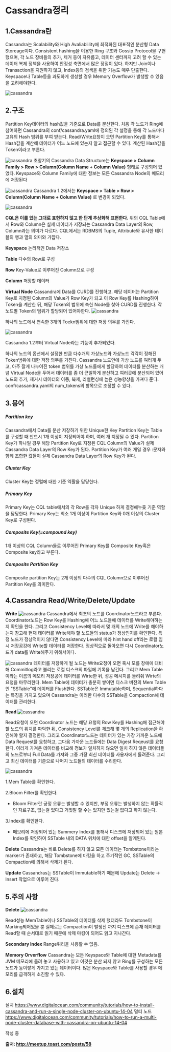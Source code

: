 # Cassandra정리
## 1.Cassandra란
Cassandra는 Scalability와 High Avaliablility에 최적화된 대표적인 분산형 Data Storeage이다. Consistent hashing을 이용한 Ring 구조와 Gossip Protocol을 구현했으며, 각 노드 장비들의 추가, 제거 등이 자유롭고, 데이터 센터까지 고려 할 수 있는 데이터 복제 정책을 사용하여 안정성 축면에서 많은 장점이 있다.
하지만 Join이나 Transaction을 지원하지 않고, Index등의 검색을 위한 기능도 매우 단출한다. Keyspace나 Table등을 과도하게 생성할 경우 Memory Overflow가 발생할 수 있음을 고려해야한다.

![cassandra](https://github.com/namgunghyeon/wiki/blob/master/images/cassandra/%EC%8A%A4%ED%81%AC%EB%A6%B0%EC%83%B7%202016-11-06%20%EC%98%A4%ED%9B%84%2010.51.57.png?raw=true)


## 2.구조

Partition Key데이터의 hash값을 기준으로 Data를 분산한다. 처음 각 노드가 Ring에 참여하면 Cassandra의 conf/cassandra.yaml에 정의된 각 설정을 통해 각 노드마다 고유의 Hash 범위를 부여 받는다. Read/Write요청이 오면 Partition Key를 통해서 Hash값을 계산해 데이터가 어느 노드에 있는지 알고 접근할 수 있다. 계산된 Hash값을 Token이라고 부른다.



![cassandra](https://github.com/namgunghyeon/wiki/blob/master/images/cassandra/%EC%8A%A4%ED%81%AC%EB%A6%B0%EC%83%B7%202016-11-06%20%EC%98%A4%ED%9B%84%2011.39.58.png?raw=true)
초창기의 Cassandra Data Structure는 **Keyspace > Column Family > Row > Column(Column Name + Column Value)** 형태로 구성되어 있었다.
Keyspace와 Column Family에 대한 정보는 모든 Cassandra Node의 메모리에 저장된다



![cassandra](https://github.com/namgunghyeon/wiki/blob/master/images/cassandra/%EC%8A%A4%ED%81%AC%EB%A6%B0%EC%83%B7%202016-11-06%20%EC%98%A4%ED%9B%84%2011.40.02.png?raw=true)
Cassandra 1.2에서는  **Keyspace > Table > Row > Column(Column Name + Column Value)** 로 변경이 되었다.

![cassandra](https://github.com/namgunghyeon/wiki/blob/master/images/cassandra/%EC%8A%A4%ED%81%AC%EB%A6%B0%EC%83%B7%202016-11-06%20%EC%98%A4%ED%9B%84%2011.32.18.png?raw=true)

**CQL은 이를 있는 그대로 표현하지 않고 한 단계 추상화해 표현한다.**
위의 CQL Table에서 Row와 Column은 실제 데이터가 저장되는 Cassandra Data Layer의 Row, Column과는 의미가 다르다. CQL에서는 RDBMS의 Tuple, Attribute와 유사한 테이블의 행과 열의 의미와 가깝다.

**Keyspace**
논리적인 Data 저장소

**Table**
다수의 Row로 구성

**Row**
Key-Value로 이루어진 Column으로 구성

**Column**
저장할 데이터

**Virtual Node**
Cassandra에 Data를 CURD를 진행하고. 해당 데이터는 Partition Key로 지정된 Column의 Value가 Row Key가 되고 이 Row Key를 Hashing하여 Token을 계산한 뒤, 해당 Token의 범위에 속한 Node를 찾아 CURD를 진행한다. 각 노드별 Token의 범위가 할당되어 있어야한다.
![cassandra](https://github.com/namgunghyeon/wiki/blob/master/images/cassandra/%EC%8A%A4%ED%81%AC%EB%A6%B0%EC%83%B7%202016-11-06%20%EC%98%A4%ED%9B%84%2011.12.34.png?raw=true)

하나의 노드에서 연속한 3개의 Toekn범위에 대한 저장 의무를 가진다.

![cassandra](https://github.com/namgunghyeon/wiki/blob/master/images/cassandra/%EC%8A%A4%ED%81%AC%EB%A6%B0%EC%83%B7%202016-11-06%20%EC%98%A4%ED%9B%84%2011.14.13.png?raw=true)

Cassandra 1.2부터 Virtual Node라는 기능이 추가되었다.

하나의 노드의 옵션에서 설정한 만큼 다수개의 가상노드와 가상노드 각각이 정해진 Token범위에 대한 저장 의무를 가진다.
Cassandra 노드안에 가상 노드를 여러개 두고, 아주 잘게 나누어진 token 범위를 가상 노드들에게 할당하여 데이터를 분산하는 개념 Virtual Node을 두어서 데이터를 좀 더 균일하게 분산하고 여러곳에 분산되어 있어 노드의 추가, 제거시 데이터의 이동, 복제, 리밸런싱에 높은 성능향상을 가져다 준다.
conf/cassandra.yaml의 num_tokens의 항목으로 조정할 수 있다.


## 3.용어
##### Partition key
Cassandra에서 Data를 분산 저장하기 위한 Unique한 Key
Partition Key는 Table를 구성할 때 반드시 1개 이상이 지정되어야 하며, 여러 개 지정될 수 있다.
Partition Key가 하나일 경우 해당 Partition Key로 지정된 CQL Column의 Value가 실제 Cassandra Data Layer의 Row Key가 된다.
Partition Key가 여러 개일 경우 :문자와 함께 조합한 값들이 실제 Cassandra Data Layer의 Row Key가 된다.

##### Cluster Key
Cluster Key는 정렬에 대한 기준 역활을 담당한다.

##### Primary Key
Primary Key는 CQL table에서의 각 Row를 각자 Unique 하게 결졍해누즞 기준 역할을 담당한다.
Primary Key는 최소 1개 이상이 Partition Key와 0개 이상의 Cluster Key로 구성된다.

##### Composite Key(=compound key)
1개 이상의 CQL Column들로 이루어진 Primary Key를 Composite Key혹은 Composite key라고 부른다.

##### Composite Partition Key
Composite partition Key는 2개 이상의 다수의 CQL Column으로 이루어진 Partition Key를 의미한다.

## 4.Cassandra Read/Write/Delete/Update
**Write**
![cassandra](https://github.com/namgunghyeon/wiki/blob/master/images/cassandra/%EC%8A%A4%ED%81%AC%EB%A6%B0%EC%83%B7%202016-11-08%20%EC%98%A4%EC%A0%84%201.18.43.png?raw=true)
Cassandra에서 최초의 노드를 Coordinator노드라고 부른다. Coordinator노드는 Row Key를 Hashing해 어느 노드들에 데이터를 Write해야하는지 확인을 한다. 그리고 Consistency Level에 따라서 몇 개의 노드에 Write를 해야하는지 참고해 현재 데이터를 Write해야 할 노드들의 status가 정상인지를 확인한다. 특정 노드가 정상적이지 않다면 Consistency Level에 따라 hint hand off라는 로컬 임시 저장공강에 Write할 데이터를 저장한다. 정상적으로 돌아오면 다시 Coordinator노드가 data를 Write해주기 위해서이다.

![cassandra](https://github.com/namgunghyeon/wiki/blob/master/images/cassandra/%EC%8A%A4%ED%81%AC%EB%A6%B0%EC%83%B7%202016-11-08%20%EC%98%A4%EC%A0%84%201.23.45.png?raw=true)
데이터를 저장하게 될 노드는 Write요청이 오면 혹시 모를 장애에 대비해 Commitlog라고 불리는 로컬 디스크의 파일에 기록을 남긴다. 그리고 Mem Table이라는 이름의 메모리 저장공에 데이터를 Wirte한 뒤, 성공 메시지를 돌려줘 Wirte의 요청을 마무리한다.
Mem Table에 데이터가 충분히 쌓이면 디스크 버전의 Mem Table인 "SSTable"에 데이터를 Flush한다. SSTable은 Immutable하며, Sequential하다는 특징을 가지고 있으며 Cassandra는 이러한 다수의  SSTable을 Compaction해 데이터를 관리한다.

**Read**
![cassandra](https://github.com/namgunghyeon/wiki/blob/master/images/cassandra/%EC%8A%A4%ED%81%AC%EB%A6%B0%EC%83%B7%202016-11-08%20%EC%98%A4%EC%A0%84%201.26.55.png?raw=true)

Read요청이 오면 Coordinator 노드는 해당 요청의  Row Key를 Hashing해 접근해야할 노드의 위치를 파악한 뒤, Consistency Level를 체크해 몇 개의 Replication을 확인해야 할지 결정한다. 그리고 Coordinator노드는 데이터가 있는 가장 가까운 노드에 Data Request를 요청하고, 그다음 가까운 노드들에는 Data Digest Reqeust를 요청한다. 이러게 가져온 데이터를 비교해 정보가 일치하지 않으면 일치 하지 않은 데이터들의 노드로부터 Full Data를 가져와 그중 가장 최신 데이터를 사용자에게 돌려준다. 그리고 최신 데이터를 기준으로 나머지 노드들의 데이터를 수리한다.

![cassandra](https://github.com/namgunghyeon/wiki/blob/master/images/cassandra/%EC%8A%A4%ED%81%AC%EB%A6%B0%EC%83%B7%202016-11-08%20%EC%98%A4%EC%A0%84%201.27.03.png?raw=true)

1.Mem Table를 확인한다.

2.Bloom Filter를 확인한다.
 - Bloom Filter란 긍정 오류는 발생할 수 있지만, 부정 오류는 발생하지 않는 확률적인 자료구조, 없는걸 있다고 거짓말 할 수는 있지만 있는걸 없다고 하지 않는다.

3.Index를 확인한다.
  - 메모리에 저장되어 있는 Summery Index를 통해서 디스크에 저장되어 있는 원본 Index를 확인하여 SSTable 내의 DATA 위치에 대한 offset을 알게된다.

**Delete**
 Cassandra는 바로 Delete를 하지 않고 모든 데이터는 Tombstone이라는 marker가 존재하고, 해당 Tombstone에 마킹을 하고 주기적인 GC, SSTable의 Compaction에 의해서 삭제가 된다.

**Update**
Cassandras는 SSTable이 Immutable하기 때문에 Update는 Delete -> Insert 작업으로 이루어 진다.


## 5.주의 사항
**Delete**
![cassandra](https://github.com/namgunghyeon/wiki/blob/master/images/cassandra/%EC%8A%A4%ED%81%AC%EB%A6%B0%EC%83%B7%202016-11-08%20%EC%98%A4%EC%A0%84%201.52.02.png?raw=true)

Read성능
MemTable이나 SSTable의 데이터를 삭제 했더라도 Tombstone이 Marking되어있을 뿐 실제로는 Compaction이 발생전 까지 디스크에 존재 데이터를 Read할 때 순서대로 읽기 때문에 삭제 마킹이 되어도 읽고 지나간다.

**Secondary Index**
Range쿼리을 사용할 수 없음.

**Memory Orverflow**
Cassandra는 모든 Keyspace와 Table에 대한 Metadata를 JVM 메모리에 올려 놓고 사용하고 있고 이것은 분산 되지 않고 Ring를 구성하는 모든 노드가 동이랗게 가지고 있는 데이터이다. 많은 Keyspace와 Table를 사용할 경우 메모리를 급격하게 소진할 수 있다.

## 6.설치
설치
https://www.digitalocean.com/community/tutorials/how-to-install-cassandra-and-run-a-single-node-cluster-on-ubuntu-14-04
멀티 노드
https://www.digitalocean.com/community/tutorials/how-to-run-a-multi-node-cluster-database-with-cassandra-on-ubuntu-14-04

작성 중

**출처:
http://meetup.toast.com/posts/58**
